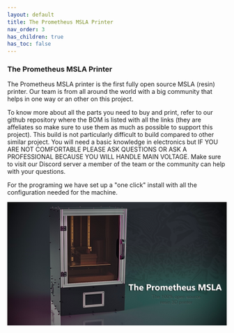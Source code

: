 ```yaml
---
layout: default
title: The Prometheus MSLA Printer
nav_order: 3
has_children: true
has_toc: false
---
```

<h3>The Prometheus MSLA Printer</h3>
<p>The Prometheus MSLA printer is the first fully open source MSLA (resin) printer. Our team is from all around the world with a big community that helps in one way or an other on this project.</p>

<p>To know more about all the parts you need to buy and print, refer to our github repository where the BOM is listed with all the links (they are affeliates so make sure to use them as much as possible to support this project). This build is not particularly difficult to build compared to other similar project. You will need a basic knowledge in electronics but IF YOU ARE NOT COMFORTABLE PLEASE ASK QUESTIONS OR ASK A PROFESSIONAL BECAUSE YOU WILL HANDLE MAIN VOLTAGE. Make sure to visit our Discord server a member of the team or the community can help with your questions.</p>

For the programing we have set up a "one click" install with all the configuration needed for the machine.</p>

![Prometheus MSLA Render](./images/MainHeadRender.png)